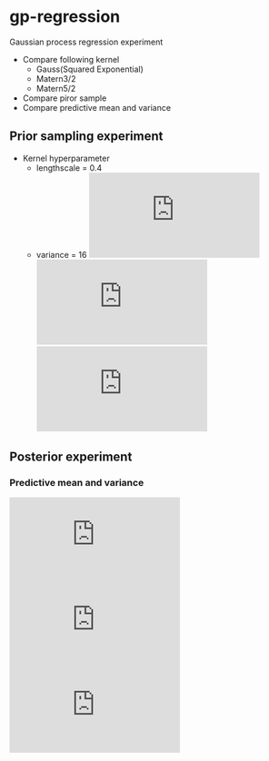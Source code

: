 # gp-regression
Gaussian process regression experiment
- Compare following kernel
    - Gauss(Squared Exponential)
    - Matern3/2
    - Matern5/2
- Compare piror sample
- Compare predictive mean and variance

## Prior sampling experiment
- Kernel hyperparameter
    - lengthscale = 0.4
    - variance = 16
![prior sample(gauss)](https://github.com/s-iwazaki/image/gp-prior-gauss.pdf)
![prior sample(matern3/2)](https://github.com/s-iwazaki/image/gp-prior-matern32.pdf)
![prior sample(matern5/2)](https://github.com/s-iwazaki/image/gp-prior-matern52.pdf)

## Posterior experiment
### Predictive mean and variance
![posterior (gauss)](https://github.com/s-iwazaki/image/gp-posterior-gauss.pdf)
![posterior (matern3/2)](https://github.com/s-iwazaki/image/gp-posterior-matern32.pdf)
![posterior (matern5/2)](https://github.com/s-iwazaki/image/gp-posterior-matern52.pdf)